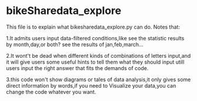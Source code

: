 # bikeSharedata_explore
This file is to explain what bikesharedata_explore.py can do.
Notes that:

1.It admits users input data-filtered conditions,like see the statistic results by month,day,or both?
see the results of jan,feb,march...


2.It wont't be dead when different kinds of combinations of letters input,and it will give users some useful hints to tell them what they should input utill users input the right answer that fits the demands of code.

3.this code won't show diagrams or tales of data analysis,it only gives some direct information by words,if you need to Visualize your data,you can change the code whatever you want.

